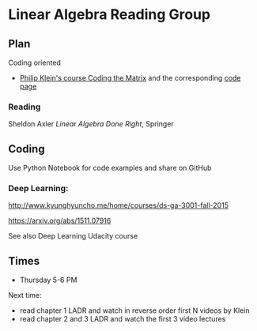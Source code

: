 # Linear Algebra Reading Group



## Plan

Coding oriented

- [Philip Klein's course Coding the Matrix](https://cs.brown.edu/video/channels/coding-matrix-fall-2014/) and the corresponding [code page](http://resources.codingthematrix.com/)

### Reading

Sheldon Axler *Linear Algebra Done Right*, Springer


## Coding

Use Python Notebook for code examples and share on GitHub


### Deep Learning:

http://www.kyunghyuncho.me/home/courses/ds-ga-3001-fall-2015

https://arxiv.org/abs/1511.07916

See also Deep Learning Udacity course




## Times

- Thursday 5-6 PM

Next time:

- read chapter 1 LADR and watch in reverse order first N videos by Klein
- read chapter 2 and 3 LADR and watch the first 3 video lectures


